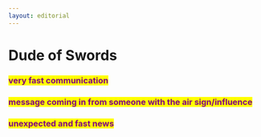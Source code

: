 ```yaml
---
layout: editorial
---
```


# Dude of Swords

###

### <mark style="color:purple;">very fast communication</mark>

### <mark style="color:purple;">message coming in from someone with the air sign/influence</mark>

### <mark style="color:purple;">unexpected and fast news</mark>



